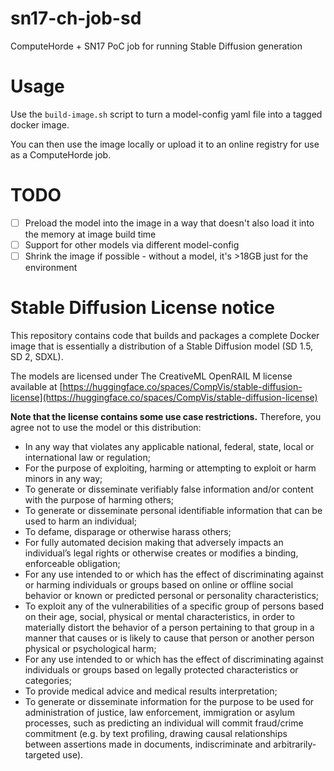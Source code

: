 # sn17-ch-job-sd

ComputeHorde + SN17 PoC job for running Stable Diffusion generation

# Usage

Use the `build-image.sh` script to turn a model-config yaml file into a tagged docker image.

You can then use the image locally or upload it to an online registry for use as a ComputeHorde job.

# TODO

- [ ] Preload the model into the image in a way that doesn't also load it into the memory at image
  build time
- [ ] Support for other models via different model-config
- [ ] Shrink the image if possible - without a model, it's >18GB just for the environment

# Stable Diffusion License notice

This repository contains code that builds and packages a complete Docker image that is essentially
a distribution of a Stable Diffusion model (SD 1.5, SD 2, SDXL).

The models are licensed under The CreativeML OpenRAIL M license available at
[https://huggingface.co/spaces/CompVis/stable-diffusion-license](https://huggingface.co/spaces/CompVis/stable-diffusion-license)

**Note that the license contains some use case restrictions.** Therefore, you agree not to use the
model or this distribution:

- In any way that violates any applicable national, federal, state, local
  or international law or regulation;
- For the purpose of exploiting, harming or attempting to exploit or harm
  minors in any way;
- To generate or disseminate verifiably false information and/or content
  with the purpose of harming others;
- To generate or disseminate personal identifiable information that can
  be used to harm an individual;
- To defame, disparage or otherwise harass others;
- For fully automated decision making that adversely impacts an
  individual’s legal rights or otherwise creates or modifies a binding,
  enforceable obligation;
- For any use intended to or which has the effect of discriminating
  against or harming individuals or groups based on online or offline
  social behavior or known or predicted personal or personality
  characteristics;
- To exploit any of the vulnerabilities of a specific group of persons
  based on their age, social, physical or mental characteristics, in order
  to materially distort the behavior of a person pertaining to that group
  in a manner that causes or is likely to cause that person or another
  person physical or psychological harm;
- For any use intended to or which has the effect of discriminating
  against individuals or groups based on legally protected characteristics
  or categories;
- To provide medical advice and medical results interpretation;
- To generate or disseminate information for the purpose to be used for
  administration of justice, law enforcement, immigration or asylum
  processes, such as predicting an individual will commit fraud/crime
  commitment (e.g. by text profiling, drawing causal relationships between
  assertions made in documents, indiscriminate and arbitrarily-targeted
  use).